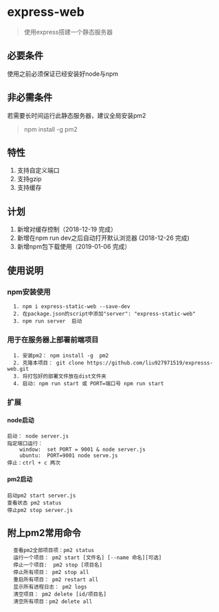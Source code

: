 # express-web
> 使用express搭建一个静态服务器

## 必要条件
使用之前必须保证已经安装好node与npm

## 非必需条件
 若需要长时间运行此静态服务器，建议全局安装pm2
 > npm install -g  pm2
 
## 特性
1. 支持自定义端口
2. 支持gzip
3. 支持缓存

## 计划
1. 新增对缓存控制（2018-12-19 完成）
2. 新增在npm run dev之后自动打开默认浏览器 (2018-12-26 完成)
3. 新增npm包下载使用（2019-01-06 完成）
 
## 使用说明
### npm安装使用
```
  1. npm i express-static-web --save-dev
  2. 在package.json的script中添加"server": "express-static-web"
  3. npm run server  启动
```

### 用于在服务器上部署前端项目
```
  1. 安装pm2： npm install -g  pm2
  2. 克隆本项目： git clone https://github.com/liu927971519/expresss-web.git
  3. 将打包好的部署文件放在dist文件夹
  4. 启动: npm run start 或 PORT=端口号 npm run start
```

### 扩展
#### node启动
```
启动： node server.js
指定端口运行：
    window:  set PORT = 9001 & node server.js
    ubuntu:  PORT=9001 node serve.js
停止：ctrl + c 两次
```
#### pm2启动
```
启动pm2 start server.js
查看状态 pm2 status 
停止pm2 stop server.js
```

## 附上pm2常用命令
```
  查看pm2全部项目项：pm2 status
  运行一个项目： pm2 start [文件名] [--name 命名][可选]
  停止一个项目:  pm2 stop [项目名]
  停止所有项目： pm2 stop all
  重启所有项目： pm2 restart all
  显示所有进程日志： pm2 logs
  清空项目： pm2 delete [id/项目名]
  清空所有项目：pm2 delete all
```



